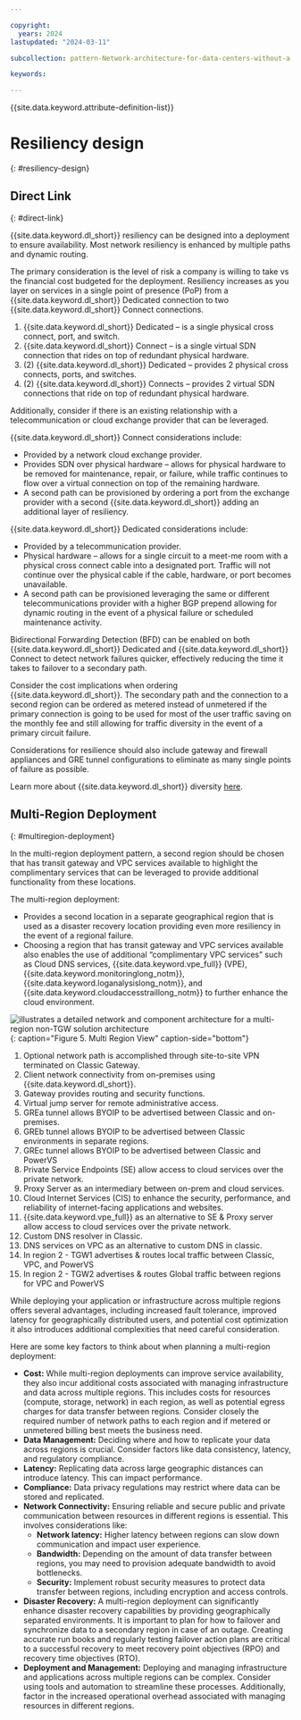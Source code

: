 ```yaml
---

copyright:
  years: 2024
lastupdated: "2024-03-11"

subcollection: pattern-Network-architecture-for-data-centers-without-a-Transit-Gateway-service

keywords:

---
```


{{site.data.keyword.attribute-definition-list}}

# Resiliency design
{: #resiliency-design}


## Direct Link
{: #direct-link}

{{site.data.keyword.dl_short}} resiliency can be designed into a deployment to ensure availability. Most network resiliency is enhanced by multiple paths and dynamic routing.

The primary consideration is the level of risk a company is willing to take vs the financial cost budgeted for the deployment. Resiliency increases as you layer on services in a single point of presence (PoP) from a {{site.data.keyword.dl_short}} Dedicated connection to two {{site.data.keyword.dl_short}} Connect connections.

1.  {{site.data.keyword.dl_short}} Dedicated – is a single physical cross connect, port, and switch.
2.  {{site.data.keyword.dl_short}} Connect – is a single virtual SDN connection that rides on top of redundant physical hardware.
3.  (2) {{site.data.keyword.dl_short}} Dedicated – provides 2 physical cross connects, ports, and switches.
4.  (2) {{site.data.keyword.dl_short}} Connects – provides 2 virtual SDN connections that ride on top of redundant physical hardware.

Additionally, consider if there is an existing relationship with a telecommunication or cloud exchange provider that can be leveraged.

{{site.data.keyword.dl_short}} Connect considerations include:

-   Provided by a network cloud exchange provider.
-   Provides SDN over physical hardware – allows for physical hardware to be removed for maintenance, repair, or failure, while traffic continues to flow over a virtual connection on top of the remaining hardware.
-   A second path can be provisioned by ordering a port from the exchange provider with a second {{site.data.keyword.dl_short}} adding an additional layer of resiliency.

{{site.data.keyword.dl_short}} Dedicated considerations include:

-   Provided by a telecommunication provider.
-   Physical hardware – allows for a single circuit to a meet-me room with a physical cross connect cable into a designated port. Traffic will not continue over the physical cable if the cable, hardware, or port becomes unavailable.
-   A second path can be provisioned leveraging the same or different telecommunications provider with a higher BGP prepend allowing for dynamic routing in the event of a physical failure or scheduled maintenance activity.

Bidirectional Forwarding Detection (BFD) can be enabled on both {{site.data.keyword.dl_short}} Dedicated and {{site.data.keyword.dl_short}} Connect to detect network failures quicker, effectively reducing the time it takes to failover to a secondary path.

Consider the cost implications when ordering {{site.data.keyword.dl_short}}. The secondary path and the connection to a second region can be ordered as metered instead of unmetered if the primary connection is going to be used for most of the user traffic saving on the monthly fee and still allowing for traffic diversity in the event of a primary circuit failure.

Considerations for resilience should also include gateway and firewall appliances and GRE tunnel configurations to eliminate as many single points of failure as possible.

Learn more about {{site.data.keyword.dl_short}} diversity [here](/docs/dl?topic=dl-models-for-diversity-and-redundancy-in-direct-link).

## Multi-Region Deployment
{: #multiregion-deployment}

In the multi-region deployment pattern, a second region should be chosen that has transit gateway and VPC services available to highlight the complimentary services that can be leveraged to provide additional functionality from these locations.

The multi-region deployment:

-   Provides a second location in a separate geographical region that is used as a disaster recovery location providing even more resiliency in the event of a regional failure.
-   Choosing a region that has transit gateway and VPC services available also enables the use of additional “complimentary VPC services” such as Cloud DNS services, {{site.data.keyword.vpe_full}} (VPE), {{site.data.keyword.monitoringlong_notm}}, {{site.data.keyword.loganalysislong_notm}}, and {{site.data.keyword.cloudaccesstraillong_notm}} to further enhance the cloud environment.

![illustrates a detailed network and component architecture for a
multi-region non-TGW solution architecture](cross-region-view.svg){: caption="Figure 5. Multi Region View" caption-side="bottom"}
1.  Optional network path is accomplished through site-to-site VPN terminated on Classic Gateway.
2.  Client network connectivity from on-premises using {{site.data.keyword.dl_short}}.
3.  Gateway provides routing and security functions.
4.  Virtual jump server for remote administrative access.
5.  GREa tunnel allows BYOIP to be advertised between Classic and on-premises.
6.  GREb tunnel allows BYOIP to be advertised between Classic environments in separate regions.
7.  GREc tunnel allows BYOIP to be advertised between Classic and PowerVS
8.  Private Service Endpoints (SE) allow access to cloud services over the private network.
9.  Proxy Server as an intermediary between on-prem and cloud services.
10. Cloud Internet Services (CIS) to enhance the security, performance, and reliability of internet-facing applications and websites.
11. {{site.data.keyword.vpe_full}} as an alternative to SE & Proxy server allow access to cloud services over the private network.
12. Custom DNS resolver in Classic.
13. DNS services on VPC as an alternative to custom DNS in classic.
14. In region 2 - TGW1 advertises & routes local traffic between Classic, VPC, and PowerVS
15. In region 2 - TGW2 advertises & routes Global traffic between regions for VPC and PowerVS

While deploying your application or infrastructure across multiple regions offers several advantages, including increased fault tolerance, improved latency for geographically distributed users, and potential cost optimization it also introduces additional complexities that need careful consideration.

Here are some key factors to think about when planning a multi-region deployment:

-   **Cost:** While multi-region deployments can improve service availability, they also incur additional costs associated with managing infrastructure and data across multiple regions. This includes costs for resources (compute, storage, network) in each region, as well as potential egress charges for data transfer between regions. Consider closely the required number of network paths to each region and if metered or unmetered billing best meets the business need.
-   **Data Management:** Deciding where and how to replicate your data across regions is crucial. Consider factors like data consistency, latency, and regulatory compliance.
-   **Latency:** Replicating data across large geographic distances can introduce latency. This can impact performance.
-   **Compliance:** Data privacy regulations may restrict where data can be stored and replicated.
-   **Network Connectivity:** Ensuring reliable and secure public and private communication between resources in different regions is essential. This involves considerations like:
    -   **Network latency:** Higher latency between regions can slow down communication and impact user experience.
    -   **Bandwidth:** Depending on the amount of data transfer between regions, you may need to provision adequate bandwidth to avoid bottlenecks.
    -   **Security:** Implement robust security measures to protect data transfer between regions, including encryption and access controls.
-   **Disaster Recovery:** A multi-region deployment can significantly enhance disaster recovery capabilities by providing geographically separated environments. It is important to plan for how to failover and synchronize data to a secondary region in case of an outage. Creating accurate run books and regularly testing failover action plans are critical to a successful recovery to meet recovery point objectives (RPO) and recovery time objectives (RTO).
-   **Deployment and Management:** Deploying and managing infrastructure and applications across multiple regions can be complex. Consider using tools and automation to streamline these processes. Additionally, factor in the increased operational overhead associated with managing resources in different regions.
